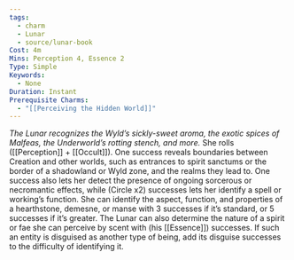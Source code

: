 ```yaml
---
tags:
  - charm
  - Lunar
  - source/lunar-book
Cost: 4m
Mins: Perception 4, Essence 2
Type: Simple
Keywords:
  - None
Duration: Instant
Prerequisite Charms:
  - "[[Perceiving the Hidden World]]"
---
```

*The Lunar recognizes the Wyld’s sickly-sweet aroma, the exotic spices of Malfeas, the Underworld’s rotting stench, and more.*
She rolls ([[Perception]] + [[Occult]]). One success reveals boundaries between Creation and other worlds, such as entrances to spirit sanctums or the border of a shadowland or Wyld zone, and the realms they lead to. One success also lets her detect the presence of ongoing sorcerous or necromantic effects, while (Circle x2) successes lets her identify a spell or working’s function. She can identify the aspect, function, and properties of a hearthstone, demesne, or manse with 3 successes if it’s standard, or 5 successes if it’s greater. The Lunar can also determine the nature of a spirit or fae she can perceive by scent with (his [[Essence]]) successes. If such an entity is disguised as another type of being, add its disguise successes to the difficulty of identifying it.